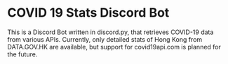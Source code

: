 # COVID 19 Stats Discord Bot
This is a Discord Bot written in discord.py, that retrieves COVID-19 data from various APIs. Currently, only detailed stats of Hong Kong from DATA.GOV.HK are available, but support for covid19api.com is planned for the future.